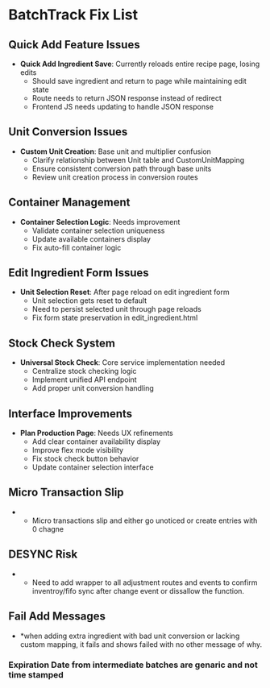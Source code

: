 
# BatchTrack Fix List

## Quick Add Feature Issues
- **Quick Add Ingredient Save**: Currently reloads entire recipe page, losing edits
  - Should save ingredient and return to page while maintaining edit state
  - Route needs to return JSON response instead of redirect
  - Frontend JS needs updating to handle JSON response

## Unit Conversion Issues
- **Custom Unit Creation**: Base unit and multiplier confusion
  - Clarify relationship between Unit table and CustomUnitMapping
  - Ensure consistent conversion path through base units
  - Review unit creation process in conversion routes

## Container Management
- **Container Selection Logic**: Needs improvement
  - Validate container selection uniqueness
  - Update available containers display
  - Fix auto-fill container logic

## Edit Ingredient Form Issues
- **Unit Selection Reset**: After page reload on edit ingredient form
  - Unit selection gets reset to default
  - Need to persist selected unit through page reloads
  - Fix form state preservation in edit_ingredient.html

## Stock Check System
- **Universal Stock Check**: Core service implementation needed
  - Centralize stock checking logic
  - Implement unified API endpoint
  - Add proper unit conversion handling

## Interface Improvements
- **Plan Production Page**: Needs UX refinements
  - Add clear container availability display
  - Improve flex mode visibility
  - Fix stock check button behavior
  - Update container selection interface

## Micro Transaction Slip
- * Micro transactions slip and either go unoticed or create entries with 0 chagne

## DESYNC Risk
- * Need to add wrapper to all adjustment routes and events to confirm inventroy/fifo sync after change event or dissallow the function.

## Fail Add Messages
- *when adding extra ingredient with bad unit conversion or lacking custom mapping, it fails and shows failed with no other message of why.
### Expiration Date from intermediate batches are genaric and not time stamped